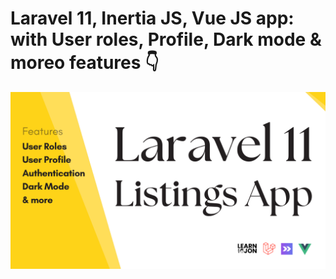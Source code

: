 # Laravel 11, Inertia JS, Vue JS app: with User roles, Profile, Dark mode & moreo features 👇

[![Laravel 11, Inertia JS, Vue JS app: with User roles, Profile, Dark mode & moreo features](https://github.com/JonVadar/Laravel_Listing_App/blob/main/thumbnail.png?raw=true)](https://youtube.com/playlist?list=PL38wFHH4qYZUdIKP9jG371N3G4kbWAg2c&si=GZe9D3NrSJct80ax)

